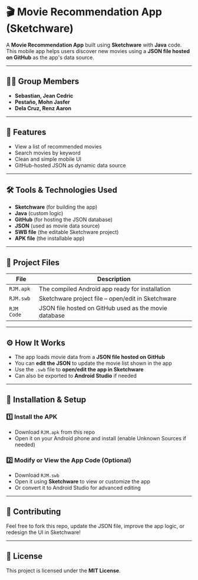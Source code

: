 # 🎬 Movie Recommendation App (Sketchware)

A **Movie Recommendation App** built using **Sketchware** with **Java** code. This mobile app helps users discover new movies using a **JSON file hosted on GitHub** as the app's data source.

---

## 👨‍💻 Group Members
- **Sebastian, Jean Cedric**
- **Pestaño, Mohn Jasfer**
- **Dela Cruz, Renz Aaron**

---

## 🚀 Features
- View a list of recommended movies
- Search movies by keyword
- Clean and simple mobile UI
- GitHub-hosted JSON as dynamic data source

---

## 🛠 Tools & Technologies Used
- **Sketchware** (for building the app)
- **Java** (custom logic)
- **GitHub** (for hosting the JSON database)
- **JSON** (used as movie data source)
- **SWB file** (the editable Sketchware project)
- **APK file** (the installable app)

---

## 📁 Project Files
| File | Description |
|------|-------------|
| `RJM.apk` | The compiled Android app ready for installation |
| `RJM.swb` | Sketchware project file – open/edit in Sketchware |
| `RJM Code`     | JSON file hosted on GitHub used as the movie database |

---

## ⚙️ How It Works
- The app loads movie data from a **JSON file hosted on GitHub**
- You can **edit the JSON** to update the movie list shown in the app
- Use the `.swb` file to **open/edit the app in Sketchware**
- Can also be exported to **Android Studio** if needed

---

## 📲 Installation & Setup

### 1️⃣ Install the APK
- Download `RJM.apk` from this repo
- Open it on your Android phone and install (enable Unknown Sources if needed)

### 2️⃣ Modify or View the App Code (Optional)
- Download `RJM.swb`
- Open it using **Sketchware** to view or customize the app
- Or convert it to Android Studio for advanced editing

---

## 🤝 Contributing
Feel free to fork this repo, update the JSON file, improve the app logic, or redesign the UI in Sketchware!

---

## 📜 License
This project is licensed under the **MIT License**.
